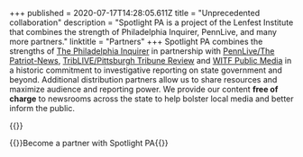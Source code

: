 +++
published = 2020-07-17T14:28:05.611Z
title = "Unprecedented collaboration"
description = "Spotlight PA is a project of the Lenfest Institute that combines the strength of Philadelphia Inquirer, PennLive, and many more partners."
linktitle = "Partners"
+++
Spotlight PA combines the strengths of [The Philadelphia Inquirer](https://www.inquirer.com) in partnership with [PennLive/The Patriot-News](https://www.pennlive.com), [TribLIVE/Pittsburgh Tribune Review](https://www.triblive.com) and [WITF Public Media](https://www.witf.org) in a historic commitment to investigative reporting on state government and beyond. Additional distribution partners allow us to share resources and maximize audience and reporting power. We provide our content **free of charge** to newsrooms across the state to help bolster local media and better inform the public.

{{<partner-logos>}}

{{<right-link href="/contact/">}}Become a partner with Spotlight PA{{</right-link>}}
